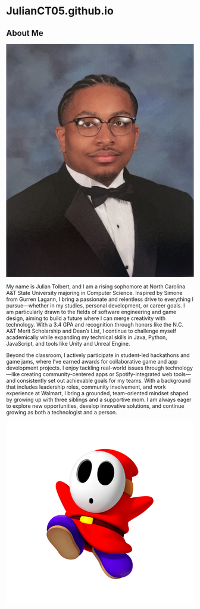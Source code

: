 # JulianCT05.github.io

<h2> About Me</h2>
<img src="image.jpg">

<p> My name is Julian Tolbert, and I am a rising sophomore at North Carolina A&T State University majoring in Computer Science. Inspired by Simone from Gurren Lagann, I bring a passionate and relentless drive to everything I pursue—whether in my studies, personal development, or career goals. I am particularly drawn to the fields of software engineering and game design, aiming to build a future where I can merge creativity with technology. With a 3.4 GPA and recognition through honors like the N.C. A&T Merit Scholarship and Dean’s List, I continue to challenge myself academically while expanding my technical skills in Java, Python, JavaScript, and tools like Unity and Unreal Engine.

Beyond the classroom, I actively participate in student-led hackathons and game jams, where I’ve earned awards for collaborative game and app development projects. I enjoy tackling real-world issues through technology—like creating community-centered apps or Spotify-integrated web tools—and consistently set out achievable goals for my teams. With a background that includes leadership roles, community involvement, and work experience at Walmart, I bring a grounded, team-oriented mindset shaped by growing up with three siblings and a supportive mom. I am always eager to explore new opportunities, develop innovative solutions, and continue growing as both a technologist and a person.</p>
<img src="shyguy.png">
